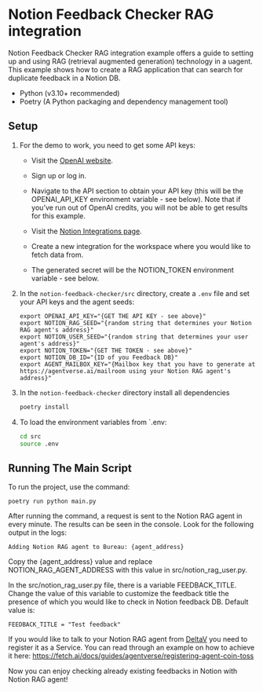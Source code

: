 # Notion Feedback Checker RAG integration

Notion Feedback Checker RAG integration example offers a guide to setting up and using RAG (retrieval augmented generation) technology in a uagent. This example shows how to create a RAG application that can search for duplicate feedback in a Notion DB.

- Python (v3.10+ recommended)
- Poetry (A Python packaging and dependency management tool)

## Setup

1. For the demo to work, you need to get some API keys:

    - Visit the [OpenAI website](https://openai.com/).
    - Sign up or log in.
    - Navigate to the API section to obtain your API key (this will be the OPENAI_API_KEY environment variable - see below).
    Note that if you’ve run out of OpenAI credits, you will not be able to get results for this example.

    - Visit the [Notion Integrations page](https://www.notion.so/my-integrations).
    - Create a new integration for the workspace where you would like to fetch data from.
    - The generated secret will be the NOTION_TOKEN environment variable - see below.

2. In the `notion-feedback-checker/src` directory, create a `.env` file and set your API keys and the agent seeds:

    ```
    export OPENAI_API_KEY="{GET THE API KEY - see above}"
    export NOTION_RAG_SEED="{random string that determines your Notion RAG agent's address}"
    export NOTION_USER_SEED="{random string that determines your user agent's address}"
    export NOTION_TOKEN="{GET THE TOKEN - see above}"
    export NOTION_DB_ID="{ID of you Feedback DB}"
    export AGENT_MAILBOX_KEY="{Mailbox key that you have to generate at https://agentverse.ai/mailroom using your Notion RAG agent's address}"
    ```

3. In the `notion-feedback-checker` directory install all dependencies

    ```bash
    poetry install
    ```

3. To load the environment variables from `.env:

    ```bash
    cd src
    source .env
    ```

## Running The Main Script

To run the project, use the command:

```
poetry run python main.py
```


After running the command, a request is sent to the Notion RAG agent in every minute. The results can be seen in the console. Look for the following output in the logs:

```
Adding Notion RAG agent to Bureau: {agent_address}
```

Copy the {agent_address} value and replace NOTION_RAG_AGENT_ADDRESS with this value in src/notion_rag_user.py.

In the src/notion_rag_user.py file, there is a variable FEEDBACK_TITLE. Change the value of this variable to customize the feedback title the presence of which you would like to check in Notion feedback DB. Default value is:

```
FEEDBACK_TITLE = "Test feedback"
```

If you would like to talk to your Notion RAG agent from [DeltaV](https://deltav.agentverse.ai/) you need to register it as a Service. You can read through an example on how to achieve it here:
https://fetch.ai/docs/guides/agentverse/registering-agent-coin-toss

Now you can enjoy checking already existing feedbacks in Notion with Notion RAG agent!